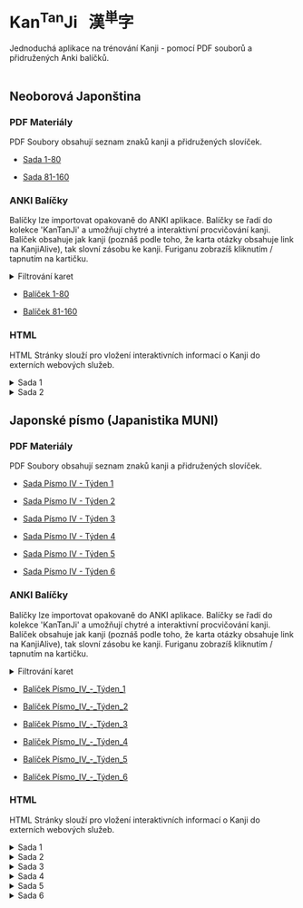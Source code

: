 
# Kan<sup>Tan</sup>Ji &nbsp; 漢<sup>単</sup>字
Jednoduchá aplikace na trénování Kanji - pomocí PDF souborů a přidružených Anki balíčků.
<br><br>

## Neoborová Japonština

### PDF Materiály
PDF Soubory obsahují seznam znaků kanji a přidružených slovíček.
 - <a href="static/1/1/1-80.pdf">Sada 1-80</a>

 - <a href="static/1/2/81-160.pdf">Sada 81-160</a>


### ANKI Balíčky
Balíčky lze importovat opakovaně do ANKI aplikace. Balíčky se řadí do kolekce 'KanTanJi' 
a umožňují chytré a interaktivní procvičování kanji. Balíček obsahuje jak kanji (poznáš podle
toho, že karta otázky obsahuje link na KanjiAlive), tak slovní zásobu ke kanji.
Furiganu zobrazíš kliknutím / tapnutím na kartičku.

<details>
<summary>Filtrování karet</summary>

Karty KanTanJi lze snadno filtrovat pomocí **tagů**. V současnosti jsou k dispozici 4 tagy:

 - **KanTanJi_Kanji** (karta s kanji)
 - **KanTanJi_Tango** (slovní zásoba související s kanji)
 - **KanTanJi_Learn_Now** (slovní zásoba obsahující pouze kanji, která již byla naučena)
 - **KanTanJi_Learn_Deck** (slovní zásoba obsahující kanji, která se bude učit v aktuálním balíčku)
 - **KanTanJi_Learn_Future** (slovní zásoba obsahující kanji, která ještě nebyla naučena)

Pokud chcete například odstranit všechny karty s kanji a příliš obtížnou slovní zásobu obsahující kanji, 
která ještě nebyla naučena podle pořadí KanTanJi, můžete **pozastavit** karty s tagy 
'KanTanJi_Kanji' a 'KanTanJi_Learn_Future'.

Nejprve v aplikaci Anki **otevřete Prohlížení karet (Browse Cards)**. Poté v možnostech vyberte **filtrovat podle tagu**.
Když jsou zobrazeny pouze požadované karty, opět v možnostech zvolte **vybrat všechny karty** 
a nakonec také v možnostech vyberte **pozastavit (suspend)**.

</details>

 - <a href="static/1/1/1-80.apkg">Balíček 1-80</a>

 - <a href="static/1/2/81-160.apkg">Balíček 81-160</a>


### HTML
HTML Stránky slouží pro vložení interaktivních informací o Kanji do externích webových služeb.

<details>
  <summary>
  Sada 1
  </summary>
            
  - <a href="static/1/1/十.html">Kanji 十</a>

  - <a href="static/1/1/九.html">Kanji 九</a>

  - <a href="static/1/1/右.html">Kanji 右</a>

  - <a href="static/1/1/七.html">Kanji 七</a>

  - <a href="static/1/1/千.html">Kanji 千</a>

  - <a href="static/1/1/小.html">Kanji 小</a>

  - <a href="static/1/1/八.html">Kanji 八</a>

  - <a href="static/1/1/大.html">Kanji 大</a>

  - <a href="static/1/1/五.html">Kanji 五</a>

  - <a href="static/1/1/上.html">Kanji 上</a>

  - <a href="static/1/1/四.html">Kanji 四</a>

  - <a href="static/1/1/下.html">Kanji 下</a>

  - <a href="static/1/1/中.html">Kanji 中</a>

  - <a href="static/1/1/三.html">Kanji 三</a>

  - <a href="static/1/1/百.html">Kanji 百</a>

  - <a href="static/1/1/一.html">Kanji 一</a>

  - <a href="static/1/1/月.html">Kanji 月</a>

  - <a href="static/1/1/左.html">Kanji 左</a>

  - <a href="static/1/1/六.html">Kanji 六</a>

  - <a href="static/1/1/二.html">Kanji 二</a>
</details>

<details>
  <summary>
  Sada 2
  </summary>
            
  - <a href="static/1/2/考.html">Kanji 考</a>

  - <a href="static/1/2/色.html">Kanji 色</a>

  - <a href="static/1/2/図.html">Kanji 図</a>

  - <a href="static/1/2/馬.html">Kanji 馬</a>

  - <a href="static/1/2/牛.html">Kanji 牛</a>

  - <a href="static/1/2/才.html">Kanji 才</a>

  - <a href="static/1/2/思.html">Kanji 思</a>

  - <a href="static/1/2/知.html">Kanji 知</a>

  - <a href="static/1/2/麦.html">Kanji 麦</a>

  - <a href="static/1/2/教.html">Kanji 教</a>

  - <a href="static/1/2/晴.html">Kanji 晴</a>

  - <a href="static/1/2/米.html">Kanji 米</a>

  - <a href="static/1/2/元.html">Kanji 元</a>

  - <a href="static/1/2/茶.html">Kanji 茶</a>

  - <a href="static/1/2/工.html">Kanji 工</a>

  - <a href="static/1/2/肉.html">Kanji 肉</a>

  - <a href="static/1/2/羽.html">Kanji 羽</a>

  - <a href="static/1/2/魚.html">Kanji 魚</a>

  - <a href="static/1/2/鳴.html">Kanji 鳴</a>

  - <a href="static/1/2/食.html">Kanji 食</a>

  - <a href="static/1/2/理.html">Kanji 理</a>

  - <a href="static/1/2/算.html">Kanji 算</a>

  - <a href="static/1/2/鳥.html">Kanji 鳥</a>

  - <a href="static/1/2/作.html">Kanji 作</a>
</details>




## Japonské písmo (Japanistika MUNI)

### PDF Materiály
PDF Soubory obsahují seznam znaků kanji a přidružených slovíček.
 - <a href="static/2/1/Písmo IV - Týden 1 .pdf">Sada Písmo IV - Týden 1 </a>

 - <a href="static/2/2/Písmo IV - Týden 2.pdf">Sada Písmo IV - Týden 2</a>

 - <a href="static/2/3/Písmo IV - Týden 3.pdf">Sada Písmo IV - Týden 3</a>

 - <a href="static/2/4/Písmo IV - Týden 4.pdf">Sada Písmo IV - Týden 4</a>

 - <a href="static/2/5/Písmo IV - Týden 5.pdf">Sada Písmo IV - Týden 5</a>

 - <a href="static/2/6/Písmo IV - Týden 6.pdf">Sada Písmo IV - Týden 6</a>


### ANKI Balíčky
Balíčky lze importovat opakovaně do ANKI aplikace. Balíčky se řadí do kolekce 'KanTanJi' 
a umožňují chytré a interaktivní procvičování kanji. Balíček obsahuje jak kanji (poznáš podle
toho, že karta otázky obsahuje link na KanjiAlive), tak slovní zásobu ke kanji.
Furiganu zobrazíš kliknutím / tapnutím na kartičku.

<details>
<summary>Filtrování karet</summary>

Karty KanTanJi lze snadno filtrovat pomocí **tagů**. V současnosti jsou k dispozici 4 tagy:

 - **KanTanJi_Kanji** (karta s kanji)
 - **KanTanJi_Tango** (slovní zásoba související s kanji)
 - **KanTanJi_Learn_Now** (slovní zásoba obsahující pouze kanji, která již byla naučena)
 - **KanTanJi_Learn_Deck** (slovní zásoba obsahující kanji, která se bude učit v aktuálním balíčku)
 - **KanTanJi_Learn_Future** (slovní zásoba obsahující kanji, která ještě nebyla naučena)

Pokud chcete například odstranit všechny karty s kanji a příliš obtížnou slovní zásobu obsahující kanji, 
která ještě nebyla naučena podle pořadí KanTanJi, můžete **pozastavit** karty s tagy 
'KanTanJi_Kanji' a 'KanTanJi_Learn_Future'.

Nejprve v aplikaci Anki **otevřete Prohlížení karet (Browse Cards)**. Poté v možnostech vyberte **filtrovat podle tagu**.
Když jsou zobrazeny pouze požadované karty, opět v možnostech zvolte **vybrat všechny karty** 
a nakonec také v možnostech vyberte **pozastavit (suspend)**.

</details>

 - <a href="static/2/1/Písmo_IV_-_Týden_1.apkg">Balíček Písmo_IV_-_Týden_1</a>

 - <a href="static/2/2/Písmo_IV_-_Týden_2.apkg">Balíček Písmo_IV_-_Týden_2</a>

 - <a href="static/2/3/Písmo_IV_-_Týden_3.apkg">Balíček Písmo_IV_-_Týden_3</a>

 - <a href="static/2/4/Písmo_IV_-_Týden_4.apkg">Balíček Písmo_IV_-_Týden_4</a>

 - <a href="static/2/5/Písmo_IV_-_Týden_5.apkg">Balíček Písmo_IV_-_Týden_5</a>

 - <a href="static/2/6/Písmo_IV_-_Týden_6.apkg">Balíček Písmo_IV_-_Týden_6</a>


### HTML
HTML Stránky slouží pro vložení interaktivních informací o Kanji do externích webových služeb.

<details>
  <summary>
  Sada 1
  </summary>
            
  - <a href="static/2/1/服.html">Kanji 服</a>

  - <a href="static/2/1/台.html">Kanji 台</a>

  - <a href="static/2/1/辞.html">Kanji 辞</a>

  - <a href="static/2/1/器.html">Kanji 器</a>

  - <a href="static/2/1/願.html">Kanji 願</a>

  - <a href="static/2/1/知.html">Kanji 知</a>

  - <a href="static/2/1/営.html">Kanji 営</a>

  - <a href="static/2/1/押.html">Kanji 押</a>

  - <a href="static/2/1/由.html">Kanji 由</a>

  - <a href="static/2/1/割.html">Kanji 割</a>

  - <a href="static/2/1/誌.html">Kanji 誌</a>

  - <a href="static/2/1/求.html">Kanji 求</a>

  - <a href="static/2/1/引.html">Kanji 引</a>

  - <a href="static/2/1/取.html">Kanji 取</a>

  - <a href="static/2/1/紙.html">Kanji 紙</a>

  - <a href="static/2/1/自.html">Kanji 自</a>

  - <a href="static/2/1/具.html">Kanji 具</a>

  - <a href="static/2/1/窓.html">Kanji 窓</a>

  - <a href="static/2/1/用.html">Kanji 用</a>

  - <a href="static/2/1/雑.html">Kanji 雑</a>
</details>

<details>
  <summary>
  Sada 2
  </summary>
            
  - <a href="static/2/2/期.html">Kanji 期</a>

  - <a href="static/2/2/考.html">Kanji 考</a>

  - <a href="static/2/2/悲.html">Kanji 悲</a>

  - <a href="static/2/2/頭.html">Kanji 頭</a>

  - <a href="static/2/2/品.html">Kanji 品</a>

  - <a href="static/2/2/資.html">Kanji 資</a>

  - <a href="static/2/2/感.html">Kanji 感</a>

  - <a href="static/2/2/価.html">Kanji 価</a>

  - <a href="static/2/2/銀.html">Kanji 銀</a>

  - <a href="static/2/2/覚.html">Kanji 覚</a>

  - <a href="static/2/2/々.html">Kanji 々</a>

  - <a href="static/2/2/心.html">Kanji 心</a>

  - <a href="static/2/2/笑.html">Kanji 笑</a>

  - <a href="static/2/2/告.html">Kanji 告</a>

  - <a href="static/2/2/情.html">Kanji 情</a>

  - <a href="static/2/2/泣.html">Kanji 泣</a>

  - <a href="static/2/2/個.html">Kanji 個</a>

  - <a href="static/2/2/産.html">Kanji 産</a>

  - <a href="static/2/2/報.html">Kanji 報</a>

  - <a href="static/2/2/忘.html">Kanji 忘</a>
</details>

<details>
  <summary>
  Sada 3
  </summary>
            
  - <a href="static/2/3/弱.html">Kanji 弱</a>

  - <a href="static/2/3/集.html">Kanji 集</a>

  - <a href="static/2/3/喜.html">Kanji 喜</a>

  - <a href="static/2/3/狭.html">Kanji 狭</a>

  - <a href="static/2/3/伝.html">Kanji 伝</a>

  - <a href="static/2/3/太.html">Kanji 太</a>

  - <a href="static/2/3/簡.html">Kanji 簡</a>

  - <a href="static/2/3/驚.html">Kanji 驚</a>

  - <a href="static/2/3/別.html">Kanji 別</a>

  - <a href="static/2/3/軽.html">Kanji 軽</a>

  - <a href="static/2/3/重.html">Kanji 重</a>

  - <a href="static/2/3/眠.html">Kanji 眠</a>

  - <a href="static/2/3/曲.html">Kanji 曲</a>

  - <a href="static/2/3/焼.html">Kanji 焼</a>

  - <a href="static/2/3/代.html">Kanji 代</a>

  - <a href="static/2/3/苦.html">Kanji 苦</a>

  - <a href="static/2/3/呼.html">Kanji 呼</a>

  - <a href="static/2/3/並.html">Kanji 並</a>

  - <a href="static/2/3/脱.html">Kanji 脱</a>

  - <a href="static/2/3/単.html">Kanji 単</a>

  - <a href="static/2/3/細.html">Kanji 細</a>
</details>

<details>
  <summary>
  Sada 4
  </summary>
            
  - <a href="static/2/4/完.html">Kanji 完</a>

  - <a href="static/2/4/費.html">Kanji 費</a>

  - <a href="static/2/4/向.html">Kanji 向</a>

  - <a href="static/2/4/成.html">Kanji 成</a>

  - <a href="static/2/4/橋.html">Kanji 橋</a>

  - <a href="static/2/4/空.html">Kanji 空</a>

  - <a href="static/2/4/両.html">Kanji 両</a>

  - <a href="static/2/4/建.html">Kanji 建</a>

  - <a href="static/2/4/置.html">Kanji 置</a>

  - <a href="static/2/4/設.html">Kanji 設</a>

  - <a href="static/2/4/港.html">Kanji 港</a>

  - <a href="static/2/4/飛.html">Kanji 飛</a>

  - <a href="static/2/4/階.html">Kanji 階</a>

  - <a href="static/2/4/風.html">Kanji 風</a>

  - <a href="static/2/4/位.html">Kanji 位</a>

  - <a href="static/2/4/横.html">Kanji 横</a>

  - <a href="static/2/4/野.html">Kanji 野</a>

  - <a href="static/2/4/平.html">Kanji 平</a>

  - <a href="static/2/4/放.html">Kanji 放</a>

  - <a href="static/2/4/原.html">Kanji 原</a>
</details>

<details>
  <summary>
  Sada 5
  </summary>
            
  - <a href="static/2/5/必.html">Kanji 必</a>

  - <a href="static/2/5/得.html">Kanji 得</a>

  - <a href="static/2/5/顔.html">Kanji 顔</a>

  - <a href="static/2/5/配.html">Kanji 配</a>

  - <a href="static/2/5/訪.html">Kanji 訪</a>

  - <a href="static/2/5/失.html">Kanji 失</a>

  - <a href="static/2/5/卒.html">Kanji 卒</a>

  - <a href="static/2/5/退.html">Kanji 退</a>

  - <a href="static/2/5/老.html">Kanji 老</a>

  - <a href="static/2/5/論.html">Kanji 論</a>

  - <a href="static/2/5/実.html">Kanji 実</a>

  - <a href="static/2/5/族.html">Kanji 族</a>

  - <a href="static/2/5/術.html">Kanji 術</a>

  - <a href="static/2/5/類.html">Kanji 類</a>

  - <a href="static/2/5/要.html">Kanji 要</a>

  - <a href="static/2/5/調.html">Kanji 調</a>

  - <a href="static/2/5/民.html">Kanji 民</a>

  - <a href="static/2/5/礼.html">Kanji 礼</a>

  - <a href="static/2/5/効.html">Kanji 効</a>

  - <a href="static/2/5/歯.html">Kanji 歯</a>
</details>

<details>
  <summary>
  Sada 6
  </summary>
            
  - <a href="static/2/6/賛.html">Kanji 賛</a>

  - <a href="static/2/6/進.html">Kanji 進</a>

  - <a href="static/2/6/増.html">Kanji 増</a>

  - <a href="static/2/6/直.html">Kanji 直</a>

  - <a href="static/2/6/対.html">Kanji 対</a>

  - <a href="static/2/6/較.html">Kanji 較</a>

  - <a href="static/2/6/共.html">Kanji 共</a>

  - <a href="static/2/6/表.html">Kanji 表</a>

  - <a href="static/2/6/比.html">Kanji 比</a>

  - <a href="static/2/6/移.html">Kanji 移</a>

  - <a href="static/2/6/変.html">Kanji 変</a>

  - <a href="static/2/6/続.html">Kanji 続</a>

  - <a href="static/2/6/以.html">Kanji 以</a>

  - <a href="static/2/6/反.html">Kanji 反</a>

  - <a href="static/2/6/減.html">Kanji 減</a>

  - <a href="static/2/6/過.html">Kanji 過</a>

  - <a href="static/2/6/加.html">Kanji 加</a>

  - <a href="static/2/6/現.html">Kanji 現</a>

  - <a href="static/2/6/美.html">Kanji 美</a>

  - <a href="static/2/6/初.html">Kanji 初</a>
</details>
